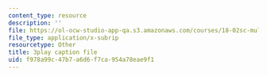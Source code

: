 ```yaml
---
content_type: resource
description: ''
file: https://ol-ocw-studio-app-qa.s3.amazonaws.com/courses/18-02sc-multivariable-calculus-fall-2010/f978a99c47b7a6d6f7ca954a78eae9f1_SgJo7_4mp6w.srt
file_type: application/x-subrip
resourcetype: Other
title: 3play caption file
uid: f978a99c-47b7-a6d6-f7ca-954a78eae9f1
---
```

